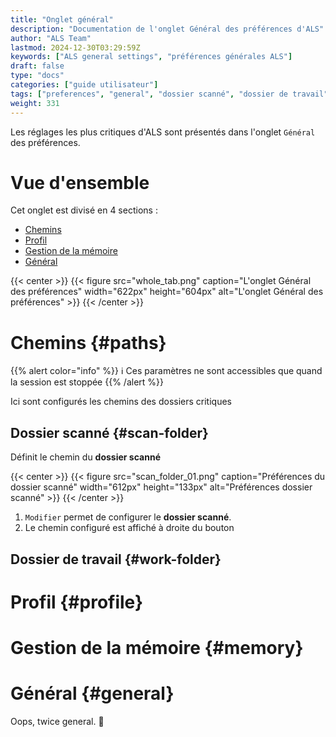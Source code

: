 ```yaml
---
title: "Onglet général"
description: "Documentation de l'onglet Général des préférences d'ALS"
author: "ALS Team"
lastmod: 2024-12-30T03:29:59Z
keywords: ["ALS general settings", "préférences générales ALS"]
draft: false
type: "docs"
categories: ["guide utilisateur"] 
tags: ["preferences", "general", "dossier scanné", "dossier de travail" ]
weight: 331
---
```


Les réglages les plus critiques d'ALS sont présentés dans l'onglet `Général` des préférences.

<div class="row">
<div class="col-md-4">

# Vue d'ensemble

Cet onglet est divisé en 4 sections :
- [Chemins](#paths)
- [Profil](#profile)
- [Gestion de la mémoire](#memory)
- [Général](#general)


</div>
<div class="col-md-8 d-flex align-items-center justify-content-center">
{{< center >}}
{{< figure src="whole_tab.png"
caption="L'onglet Général des préférences"
width="622px"
height="604px"
alt="L'onglet Général des préférences" >}}
{{< /center >}}

</div>
</div>

# Chemins {#paths}

{{% alert color="info" %}}
ℹ️ Ces paramètres ne sont accessibles que quand la session est stoppée
{{% /alert %}}

Ici sont configurés les chemins des dossiers critiques

## Dossier scanné {#scan-folder}

Définit le chemin du **dossier scanné**

{{< center >}}
{{< figure src="scan_folder_01.png"
caption="Préférences du dossier scanné"
width="612px"
height="133px"
alt="Préférences dossier scanné" >}}
{{< /center >}}

1. `Modifier` permet de configurer le **dossier scanné**.
2. Le chemin configuré est affiché à droite du bouton

## Dossier de travail {#work-folder}

# Profil {#profile}

# Gestion de la mémoire {#memory}

# Général {#general}

Oops, twice general. 🫡